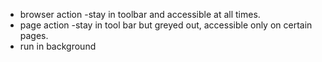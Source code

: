 - browser action
    -stay in toolbar and accessible at all times.
- page action
    -stay in tool bar but greyed out, accessible only on certain pages.
- run in background